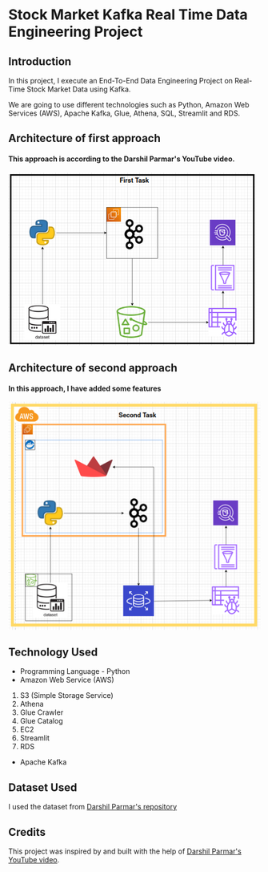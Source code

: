# Stock Market Kafka Real Time Data Engineering Project

## Introduction 
In this project, I execute an End-To-End Data Engineering Project on Real-Time Stock Market Data using Kafka.

We are going to use different technologies such as Python, Amazon Web Services (AWS), Apache Kafka, Glue, Athena, SQL, Streamlit and RDS.

## Architecture of first approach
#### This approach is according to the Darshil Parmar's YouTube video.
<img src="images/first approach.png">

## Architecture of second approach
#### In this approach, I have added some features
<img src="images/second approach.png">

## Technology Used
- Programming Language - Python
- Amazon Web Service (AWS)
1. S3 (Simple Storage Service)
2. Athena
3. Glue Crawler
4. Glue Catalog
5. EC2
6. Streamlit
7. RDS
- Apache Kafka


## Dataset Used
I used the dataset from [Darshil Parmar's repository](https://github.com/darshilparmar/stock-market-kafka-data-engineering-project/blob/main/indexProcessed.csv)


## Credits

This project was inspired by and built with the help of [Darshil Parmar's YouTube video](https://www.youtube.com/watch?v=KerNf0NANMo).


